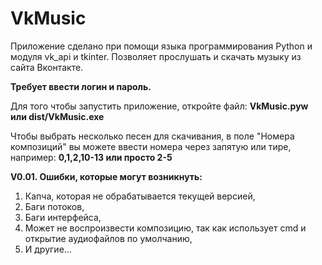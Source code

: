 # VkMusic

Приложение сделано при помощи языка программирования Python и модуля vk_api и tkinter.
Позволяет прослушать и скачать музыку из сайта Вконтакте. 

**Требует ввести логин и пароль.**

Для того чтобы запустить приложение, откройте файл:
  **VkMusic.pyw или dist/VkMusic.exe**

Чтобы выбрать несколько песен для скачивания, в поле "Номера композиций" вы можете ввести номера через запятую или тире, например:
  **0,1,2,10-13 или просто 2-5**

**V0.01. Ошибки, которые могут возникнуть:**
1. Капча, которая не обрабатывается текущей версией,
2. Баги потоков,
3. Баги интерфейса,
4. Может не воспроизвести композицию, так как использует cmd и открытие аудиофайлов по умолчанию, 
5. И другие...
